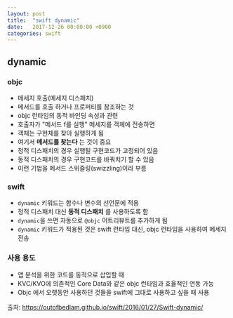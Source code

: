 ```yaml
---
layout: post
title:  "swift dynamic"
date:   2017-12-26 00:00:00 +0900
categories: swift
---
```


## dynamic
### objc
* 메세지 호출(메세지 디스패치)
* 메서드를 호출 하거나 프로퍼티를 참조하는 것
* objc 런타임의 동적 바인딩 속성과 관련
* 호출자가 "메서드 f를 실행" 메세지를 객체에 전송하면
* 객체는 구현체를 찾아 실행하게 됨
* 여기서 **메서드를 찾는다** 는 것이 중요
* 정적 디스패치의 경우 실행될 구현코드가 고정되어 있음
* 동적 디스패치의 경우 구현코드를 바꿔치기 할 수 있음
* 이런 기법을 메서드 스위즐링(swizzling)이라 부름

### swift
* `dynamic` 키워드는 함수나 변수의 선언문에 적용
* 정적 디스패치 대신 **동적 디스패치** 를 사용하도록 함
* `dynamic`을 쓰면 자동으로 `@objc` 어트리뷰트를 추가하게 됨
* `dynamic` 키워드가 적용된 것은 swift 런타임 대신, objc 런타임을 사용하여  메세지 전송

### 사용 용도
* 앱 분석을 위한 코드를 동적으로 삽입할 때
* KVC/KVO에 의존적인 Core Data와 같은 objc 런타임과 효율적인 연동 가능
* Objc 에서 오랫동안 사용하던 것들을 swift에 그대로 사용하고 싶을 때 사용

출처: https://outofbedlam.github.io/swift/2016/01/27/Swift-dynamic/
